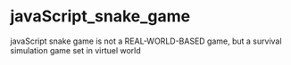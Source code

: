 # javaScript_snake_game
javaScript snake game is not a REAL-WORLD-BASED game, but a survival simulation game set in virtuel world
